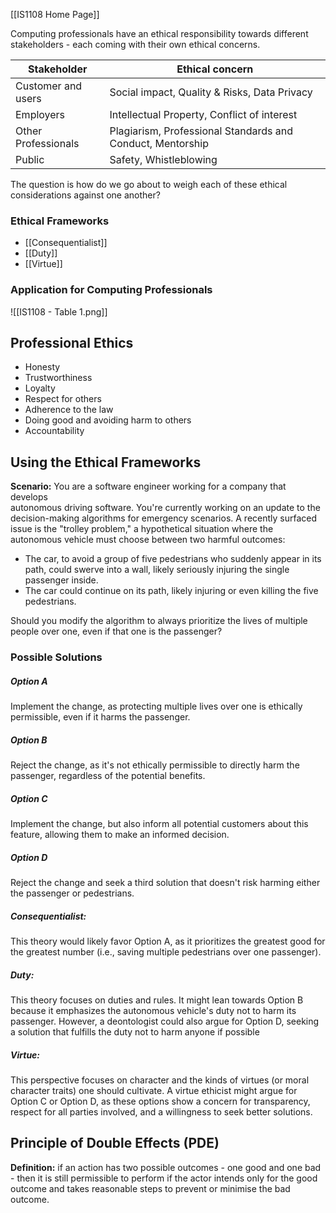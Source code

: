 [[IS1108 Home Page]] 

Computing professionals have an ethical responsibility towards different stakeholders - each coming with their own ethical concerns. 

| **Stakeholder**     | **Ethical concern**                                        |
| ------------------- | ---------------------------------------------------------- |
| Customer and users  | Social impact, Quality & Risks, Data Privacy               |
| Employers           | Intellectual Property, Conflict of interest                |
| Other Professionals | Plagiarism, Professional Standards and Conduct, Mentorship |
| Public              | Safety, Whistleblowing                                     |

The question is how do we go about to weigh each of these ethical considerations against one another? 

### Ethical Frameworks

- [[Consequentialist]]
- [[Duty]] 
- [[Virtue]]

### Application for Computing Professionals

![[IS1108 - Table 1.png]]



## Professional Ethics
- Honesty 
- Trustworthiness  
- Loyalty  
- Respect for others  
- Adherence to the law  
- Doing good and avoiding harm to others  
- Accountability

## Using the Ethical Frameworks

**Scenario:** You are a software engineer working for a company that develops  
autonomous driving software. You're currently working on an update to the  
decision-making algorithms for emergency scenarios. A recently surfaced issue is the "trolley problem," a hypothetical situation where the autonomous vehicle must choose between two harmful outcomes:  
- The car, to avoid a group of five pedestrians who suddenly appear in its path, could swerve into a wall, likely seriously injuring the single passenger inside.
- The car could continue on its path, likely injuring or even killing the five pedestrians.  

Should you modify the algorithm to always prioritize the lives of multiple people over one, even if that one is the passenger?

### Possible Solutions

##### Option A
Implement the change, as protecting multiple lives over one is ethically permissible, even if it harms the passenger.
##### Option B
Reject the change, as it's not ethically permissible to directly harm the passenger, regardless of the potential benefits.
##### Option C
Implement the change, but also inform all potential customers about this feature, allowing them to make an informed decision.
##### Option D
Reject the change and seek a third solution that doesn't risk harming either the passenger or pedestrians.

##### Consequentialist:
This theory would likely favor Option A, as it prioritizes the greatest good for the greatest number (i.e., saving multiple pedestrians over one passenger).

##### Duty:
This theory focuses on duties and rules. It might lean towards Option B because it emphasizes the autonomous vehicle's duty not to harm its passenger. However, a deontologist could also argue for Option D, seeking a solution that fulfills the duty not to harm anyone if possible

##### Virtue:
This perspective focuses on character and the kinds of virtues (or moral character traits) one should cultivate. A virtue ethicist might argue for Option C or Option D, as these options show a concern for transparency, respect for all parties involved, and a willingness to seek better solutions.

## Principle of Double Effects (PDE)

**Definition:** if an action has two possible outcomes - one good and one bad - then it is still permissible to perform if the actor intends only for the good outcome and takes reasonable steps to prevent or minimise the bad outcome. 

